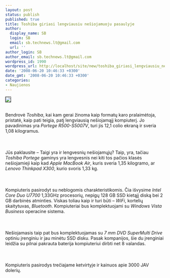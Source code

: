 ```yaml
---
layout: post
status: publish
published: true
title: Toshiba giriasi lengviausiu nešiojamuoju pasaulyje
author:
  display_name: SB
  login: SB
  email: sb.technews.lt@gmail.com
  url: ''
author_login: SB
author_email: sb.technews.lt@gmail.com
wordpress_id: 1990
wordpress_url: http://localhost/site/new/toshiba_giriasi_lengviausiu_nesiojamuoju_pasaulyje/
date: '2008-06-20 10:46:33 +0300'
date_gmt: '2008-06-20 10:46:33 +0300'
categories:
- Naujienos
---
```

<div class="imgright"><img src="http://img518.imageshack.us/img518/8785/toshibalogosu9.jpg" border="1"></div>
<p><br>Bendrovė <i>Toshiba</i>, kai kam gerai žinoma kaip formatų karo pralaimėtoja, pristatė, kaip pati teigia, patį lengviausią nešiojamąjį kompiuterį. Jo pavadinimas yra <i>Portege R500-S5007V</i>, turi jis 12,1 colio ekraną ir sveria 1,08 kilogramus.<br />
<br><br />
<br>Jūs paklausite – Taigi yra ir lengvesnių nešiojamųjų? Taip, yra, tačiau <i>Toshiba Portege</i> gaminys yra lengvesnis nei kiti tos pačios klasės nešiojamieji kaip kad <i>Apple MacBook Air</i>, kuris sveria 1,35 kilogramo, ar <i>Lenovo Thinkpad X300</i>, kurio svoris 1,33 kg.<br />
<br><br />
<br>Kompiuteris pasirodyt su neblogomis charakteristikomis. Čia išvysime <i>Intel Core Duo U7700</i> 1,33GHz procesorių, nepigų 128 GB SSD kietąjį diską bei 2 GB darbinės atminties. Viskas toliau kaip ir turi būti – <i>WiFi</i>, kortelių skaitytuvas, <i>Bluetooth</i>. Kompiuteriai bus komplektuojami su <i>Windows Vista Business</i> operacine sistema.<br />
<br><br />
<br>Nešiojamasis taip pat bus komplektuojamas su <i>7 mm DVD SuperMulti Drive</i> optiniu įrenginiu ir jau minėtu SSD disku. Pasak kompanijos, šie du įrenginiai leidžia su pilnai pakrauta baterija kompiuteriui dirbti net 8 valandas.<br />
<br><br />
<br>Kompiuteris pasirodys trečiajame ketvirtyje ir kainuos apie 3000 JAV dolerių.<br />
<br><br />
<br><br />
<br><br />
<br></p>
